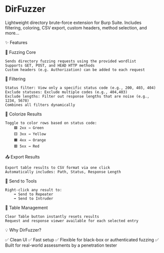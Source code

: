 # DirFuzzer
Lightweight directory brute-force extension for Burp Suite. Includes filtering, coloring, CSV export, custom headers, method selection, and more...

✨ Features

🚀 Fuzzing Core

    Sends directory fuzzing requests using the provided wordlist
    Supports GET, POST, and HEAD HTTP methods
    Custom headers (e.g. Authorization) can be added to each request

🧠 Filtering

    Status filter: View only a specific status code (e.g., 200, 403, 404)
    Exclude statuses: Exclude multiple codes (e.g., 404,403)
    Exclude lengths: Filter out response lengths that are noise (e.g., 1234, 5678)
    Combines all filters dynamically

🎨 Colorize Results

    Toggle to color rows based on status code:
        🟩 2xx → Green
        🟨 3xx → Yellow
        🟧 4xx → Orange
        🟥 5xx → Red

📤 Export Results

    Export table results to CSV format via one click
    Automatically includes: Path, Status, Response Length

🔁 Send to Tools

    Right-click any result to:
        ➡️ Send to Repeater
        ➡️ Send to Intruder

🧼 Table Management

    Clear Table button instantly resets results
    Request and response viewer available for each selected entry

💡 Why DirFuzzer?

✅ Clean UI
✅ Fast setup
✅ Flexible for black-box or authenticated fuzzing
✅ Built for real-world assessments by a penetration tester

